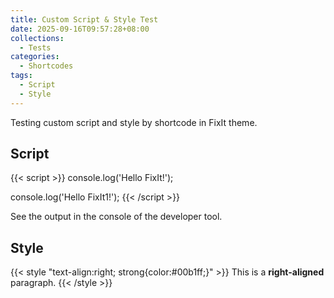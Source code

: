 ```yaml
---
title: Custom Script & Style Test
date: 2025-09-16T09:57:28+08:00
collections:
  - Tests
categories:
  - Shortcodes
tags:
  - Script
  - Style
---
```


Testing custom script and style by shortcode in FixIt theme.

<!--more-->

## Script

{{< script >}}
console.log('Hello FixIt!');

console.log('Hello FixIt1!');
{{< /script >}}

See the output in the console of the developer tool.

## Style

{{< style "text-align:right; strong{color:#00b1ff;}" >}}
This is a **right-aligned** paragraph.
{{< /style >}}
